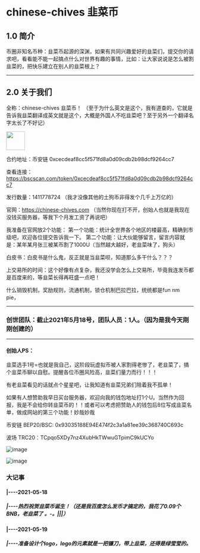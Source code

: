 # chinese-chives 韭菜币
## 1.0 简介
币圈非知名币种：韭菜币起源的深渊，如果有共同兴趣爱好的韭菜们，提交你的请求吧，看看能不能一起搞点什么对世界有趣的事情，比如：让大家说说是怎么被割韭菜的，把快乐建立在别人的韭菜根上？


---



## 2.0 关于我们

全称：chinese-chives 韭菜币！ （至于为什么英文是这个，我有道查的，它就是告诉我韭菜翻译成英文就是这个，大概是外国人不吃韭菜吧？至于另外一个翻译名字太长了不好记）


<img src="https://user-images.githubusercontent.com/33787471/118633325-efa65480-b803-11eb-97d1-a2a270ec633e.png" style="width:50; heigh:50">


合约地址：币安链 0xcecdeaf8cc5f571fd8a0d09cdb2b98dcf9264cc7

查看连接：https://bscscan.com/token/0xcecdeaf8cc5f571fd8a0d09cdb2b98dcf9264cc7

发行数量：1411778724 （我才没像其他的土狗币非得发个几千上万亿的）

官网：https://chinese-chives.com （当然你现在打不开，创始人也就是我现在没钱买服务器，等我下个月发工资了再说吧）

我准备在官网放2个功能：
第一个功能：统计全世界各个地区的楼最高，精确到市级吧，欢迎各位提交告诉我一下。
第二个功能：让大伙能够留言，留言内容就是：某年某月张三被某币割了1000U（当然越大越好，老韭菜味了，狗头）

白皮书：白皮书是什么鬼，反正就是当韭菜呗，知道那么多干什么？？？

上交易所的时间：这个好像有点复杂，我还没学会怎么上交易所，毕竟我连发币都是百度来的，等韭菜长得再旺盛一点吧！

什么销毁机制，奖励规则，流通机制，锁仓机制巴拉巴拉，统统都是fun nm pie，

---


### 创世团队：截止2021年5月18号，团队人员：1人。（因为是我今天刚刚创建的）

---

#### 创始人PS：

韭菜选手1号=也就是我自己，这阶段玩虚拟币被人家割得老惨了，老韭菜了，搞个韭菜币聊以自慰。提醒各位币圈风险高，韭菜们量力而行！！！

有老韭菜看见的话就点个星星吧，让我知道有韭菜兄弟们陪着我不孤单！

如果有人想赞助我早日买台服务器，欢迎向我的钱包地址打1个U。当然作为回报，我是不会给你转韭菜币的！！或者可以考虑把赞助人的钱包后8位写成韭菜名单，做成网站的第三个功能！妙哉妙哉

币安链 BEP20/BSC: 0x93035188E94E474f2c3a1a81ee39c368740C693c


波场 TRC20：TCpqo5XDy7nz4XubHkTWwuGTpimC9kUCYo


![image](https://user-images.githubusercontent.com/33787471/118697885-5c404400-b842-11eb-866a-e4197974991a.png)

![image](https://user-images.githubusercontent.com/33787471/118697831-4e8abe80-b842-11eb-8d8b-4827b39c65f1.png)


### 大记事

#### |----2021-05-18
##### |----热烈祝贺韭菜币诞生！（还是我百度怎么发币才搞定的，我花了0.09个BNB，老韭菜了 。-。|||）
#### |----2021-05-19
##### |----准备设计个logo，logo的元素就是一把镰刀，带上韭菜，还得是绿莹莹的。







